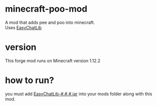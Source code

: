 # minecraft-poo-mod
A mod that adds pee and poo into minecraft.
<br>
Uses [EasyChatLib](https://github.com/WetSpaghett/EasyChatLib)

# version
This forge mod runs on Minecraft version 1.12.2

# how to run?
you must add [EasyChatLib-#.#.#.jar](https://github.com/WetSpaghett/EasyChatLib/releases) into your mods folder along with this mod.
